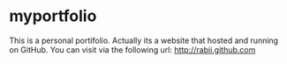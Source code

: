# myportfolio
This is a personal portifolio. Actually its a website that hosted and running on GitHub. You can visit via the following url: http://rabii.github.com
